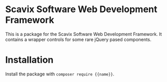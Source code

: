 Scavix Software Web Development Framework
=========================================
This is a package for the Scavix Software Web Development Framework.
It contains a wrapper controls for some rare jQuery pased components.

Installation
============
Install the package with `composer require {{name}}`.